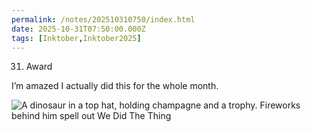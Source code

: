 ```yaml
---
permalink: /notes/202510310750/index.html
date: 2025-10-31T07:50:00.000Z
tags: [Inktober,Inktober2025]
---
```


31. Award

I’m amazed I actually did this for the whole month. 

![A dinosaur in a top hat, holding champagne and a trophy. Fireworks behind him spell out We Did The Thing](https://cdn.rknight.me/site/2025/inktober-2025-31.jpg)